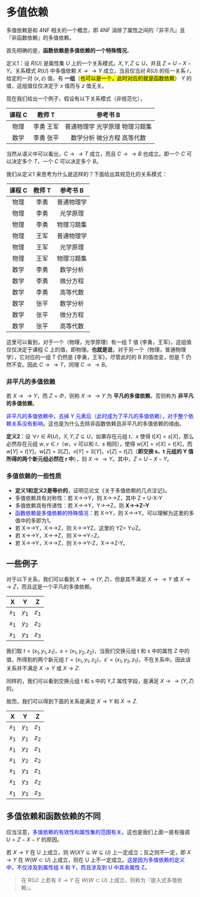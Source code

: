 # 多值依赖

多值依赖是和 4NF 相关的一个概念，即 4NF 消除了属性之间的『非平凡』且『非函数依赖』的多值依赖。

首先明确的是，**函数依赖是多值依赖的一个特殊情况**。

定义1：设 $R(U)$ 是属性集 $U$ 上的一个关系模式。$X,Y,Z\subseteq U$，并且 $Z = U - X - Y$。关系模式 $R(U)$ 中多值依赖 $X→→Y$ 成立，当且仅当对 $R(U)$ 的任一关系 $r$，给定的一对 $(x,z)$ 值，有 **一组**（<mark>也可以是一个，此时对应的就是函数依赖</mark>） $Y$ 的值，这组值仅仅决定于 $x$ 值而与 $z$ 值无关。

现在我们给出一个例子，假设有以下关系模式（非规范化），

| 课程 C |  教师 T   |            参考书 B            |
| :----: | :-------: | :----------------------------: |
|  物理  | 李勇 王军 | 普通物理学 光学原理 物理习题集 |
|  数学  | 李勇 张平 |   数学分析 微分方程 高等代数   |

当然从语义中可以看出，$C→→T$ 成立，而且 $C→→B$ 也成立。即一个 $C$ 可以决定多个 $T$，一个 $C$ 可以决定多个 $B$。

我们从定义1 来思考为什么是这样的？下面给出其规范化的关系模式：

| 课程 C | 教师 T |  参考书 B  |
| :----: | :----: | :--------: |
|  物理  |  李勇  | 普通物理学 |
|  物理  |  李勇  |  光学原理  |
|  物理  |  李勇  | 物理习题集 |
|  物理  |  王军  | 普通物理学 |
|  物理  |  王军  |  光学原理  |
|  物理  |  王军  | 物理习题集 |
|  数学  |  李勇  |  数学分析  |
|  数学  |  李勇  |  微分方程  |
|  数学  |  李勇  |  高等代数  |
|  数学  |  张平  |  数学分析  |
|  数学  |  张平  |  微分方程  |
|  数学  |  张平  |  高等代数  |

这里可以看到，对于一个（物理，光学原理）有一组 T 值 {李勇，王军}，这组值仅仅决定于课程 C 上的值，即物理。**也就是说**，对于另一个（物理，普通物理学），它对应的一组 T 仍然是 {李勇，王军}，尽管此时的 B 的值改变，但是 T 仍然不变。因此 $C→→T$，同理 $C→→B$。

### 非平凡的多值依赖

若 $X→→Y$，而 $Z=Φ$，则称 $X→→Y$ 为 **平凡的多值依赖**，否则称为 **非平凡的多值依赖**。

<font color = "blue"> 非平凡的多值依赖中，去掉 Y 元素后（此时成为了平凡的多值依赖），对于整个依赖关系没有影响</font>。这也是为什么去除非函数依赖且非平凡的多值依赖的缘由。

**定义2**：设 $\forall r \in R(U)$，$X,Y,Z\subseteq U$，如果存在元组 $t$、$s$ 使得 $t[X]=s[X]$，那么必然存在元组 $w,v\in r$（$w$，$v$ 可以和 $t$、$s$ 相同），使得 $w[X]=v[X]=t[X]$，而 $w[Y]=t[Y]$，$w[Z]=S[Z]$，$v[Y]=S[Y]$，$v[Z]=t[Z]$（**即交换 s、t 元组的 Y 值所得的两个新元组必然在 r 中**），则 $X→→Y$。其中，$Z=U-X-Y$。


### 多值依赖的一些性质

* **定义1和定义2是等价的**，证明见论文《关于多值依赖的几点注记》。
* 多值依赖具有对称性：若 X→→Y，则 X→→Z，其中 Z = U-X-Y
* 多值依赖具有传递性：若 X→→Y，Y→→Z，则 **X→→Z–Y**
* <font color = "blue"> 函数依赖是多值依赖的特殊情况</font>：若 X→Y，则 X→→Y。可以理解为这里的多值中的多即为1。
* 若 X→→Y，X→→Z，则 X→→YZ，这里的 YZ= Y∪Z。
* 若 X→→Y，X→→Z，则 X→→Y∩Z。
* 若 X→→Y，X→→Z，则 X→→Y-Z，X→→Z-Y。

## 一些例子

对于以下关系，我们可以看到 $X→→(Y,Z)$，但是其不满足 $X→→Y$ 或 $X→→Z$，而且这是一个平凡的多值依赖。

|   X   |   Y   |   Z   |
| :---: | :---: | :---: |
| $x_1$ | $y_1$ | $z_1$ |
| $x_1$ | $y_2$ | $z_2$ |
| $x_1$ | $y_3$ | $z_3$ |

我们取 $t=(x_1,y_1,z_1)$，$s=(x_1,y_2,z_2)$，当我们交换元组 t 和 s 中的属性 Z 中的值，所得到的两个新元组 $t'=(x_1,y_1,z_2)$，$s'=(x_1,y_2,z_1)$，不在关系中。因此该关系并不满足 $X\rightarrow Y$ 或 $X\rightarrow Z$.

同样的，我们可以看到交换元组 t 和 s 中的 Y,Z 属性字段，是满足 $X\rightarrow \rightarrow (Y,Z)$ 的。

故而，我们可以得到下面的关系是满足 $X\rightarrow Y$ 和 $X\rightarrow Z$.

|   X   |   Y   |   Z   |
| :---: | :---: | :---: |
| $x_1$ | $y_1$ | $z_1$ |
| $x_1$ | $y_1$ | $z_2$ |
| $x_1$ | $y_2$ | $z_1$ |
| $x_1$ | $y_2$ | $z_2$ |
| $x_1$ | $y_3$ | $z_1$ |
| $x_1$ | $y_3$ | $z_2$ |
| $x_1$ | $y_3$ | $z_3$ |

## 多值依赖和函数依赖的不同

应当注意，<font color="blue">多值依赖的有效性和属性集的范围有关</font>。这也是我们上面一直有强调 $U=Z-X-Y$ 的原因。

若 $X\rightarrow Y$ 在 U 上成立，则 $W(XY\subseteq W\subseteq U)$ 上一定成立；反之则不一定，即 $X\rightarrow Y$ 在 $W(W\subset U)$ 上成立，则在 U 上不一定成立。<font color="blue">这是因为多值依赖的定义中，不仅涉及到属性组 X 和 Y，而且涉及到 U 中其余属性 Z。 </font>

> 在 R(U) 上若有 $X\rightarrow Y$ 在 $W(W\subset U)$ 上成立，则称为『嵌入式多值依赖』。